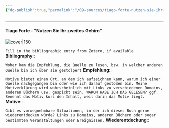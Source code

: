 ```yaml
---
{"dg-publish":true,"permalink":"/09-sources/tiago-forte-nutzen-sie-ihr-zweites-gehirn/","tags":["class/sourceNote"],"noteIcon":""}
---
```


--- 

#### Tiago Forte - "Nutzen Sie Ihr zweites Gehirn"

![cover|150](http://books.google.com/books/content?id=mqiZEAAAQBAJ&printsec=frontcover&img=1&zoom=1&edge=curl&source=gbs_api)

`Fill in the bibliographic entry from Zotero, if available`
**Bibliography**::  

`Woher kam die Empfehlung, die Quelle zu lesen, bzw. in welcher anderen Quelle bin ich über sie gestolpert`
**Empfehlung**::

`Motive bietet einen Ort, an dem ich aufzeichnen kann, warum ich einer Quelle nachgegangen bin oder wie ich darauf gestoßen bin. Meine Motiverklärung wird wahrscheinlich mit Links zu verschiedenen Domains, anderen Büchern usw. gespickt sein. WARUM HABE ICH DAS GELESEN? ggf. Benennt das Motiv kurz den Inhalt, weil darin das Motiv liegt.`
**Motive**:: 

`Gibt es vorwegnehmbare Situationen, in der ich dieses Buch gerne wiederentdecken würde? Links zu Domains, anderen Büchern oder sogar bestimmten Veranstaltungen oder Ereignissen.`
**Wiederentdeckung**::
